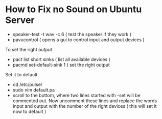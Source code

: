 # How to Fix no Sound on Ubuntu Server
* speaker-test -t wav -c 6 ( test the speaker if they work )
* pavucontrol ( opens a gui to control input and output devices )

To set the right output  
  * pact list short sinks ( list all available devices )
  * pacmd set-default-sink 1 ( set the right output
  
Set it to default 
  * cd /etc/pulse/
  * sudo vim default.pa 
  * scroll to the bottom, where two lines started with -set will be commented out. Now uncomment these lines
    and replace the words input and output with the number of the right devices ( this will set it now to
    default )
